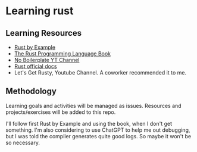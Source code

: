 # Learning rust

## Learning Resources

- [Rust by Example](https://doc.rust-lang.org/rust-by-example/index.html)
- [The Rust Programming Language Book](https://doc.rust-lang.org/stable/book/title-page.html)
- [No Boilerplate YT Channel](https://www.youtube.com/watch?v=ifaLk5v3W90&list=PLZaoyhMXgBzoM9bfb5pyUOT3zjnaDdSEP&index=8)
- [Rust official docs](https://doc.rust-lang.org/std/)
- Let's Get Rusty, Youtube Channel. A coworker recommended it to me.

## Methodology

Learning goals and activities will be managed as issues. Resources and projects/exercises will be added to this repo.

I'll follow first Rust by Example and using the book, when I don't get something. I'm also considering to use ChatGPT to help me out debugging, but I was told the compiler generates quite good logs. So maybe it won't be so necessary.


